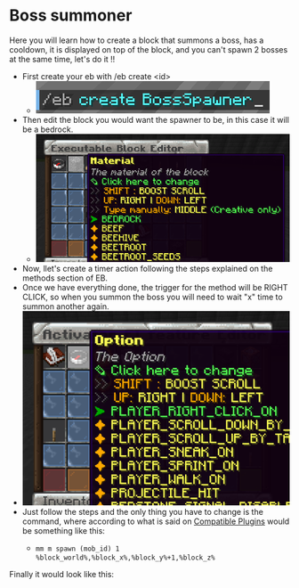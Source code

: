 # Boss summoner

Here you will learn how to create a block that summons a boss, has a cooldown, it is displayed on top of the block, and you can't spawn 2 bosses at the same time, let's do it !!

* First create your eb with /eb create \<id>
  * ![](<../../../.gitbook/assets/image (284).png>)
* Then edit the block you would want the spawner to be, in this case it will be a bedrock.
  * ![](<../../../.gitbook/assets/image (99).png>)
* Now, llet's create a timer action following the steps explained on the methods section of EB.
* Once we have everything done, the trigger for the method will be RIGHT CLICK, so when you summon the boss you will need to wait "x" time to summon another again.
* ![](<../../../.gitbook/assets/image (288).png>)
* Just follow the steps and the only thing you have to change is the command, where according to what is said on [Compatible Plugins](../../../tools-for-all-plugins-score/compatible-plugins.md) would be something like this:
  * ```
    mm m spawn (mob_id) 1 %block_world%,%block_x%,%block_y%+1,%block_z%
    ```

Finally it would look like this:

<figure><img src="../../../.gitbook/assets/2023-01-16 16-50-55.gif" alt=""><figcaption></figcaption></figure>

